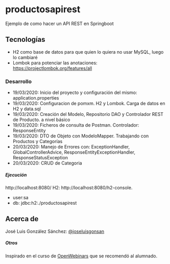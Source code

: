 # productosapirest
Ejemplo de como hacer un API REST en Springboot

## Tecnologías
* H2 como base de datos para que quien lo quiera no usar MySQL, luego lo cambiaré
* Lombok para potenciar las anotaciones: https://projectlombok.org/features/all

### Desarrollo
* 19/03/2020: Inicio del proyecto y configuración del mismo: application.properties
* 19/03/2020: Configuracion de pomxm. H2 y Lombok. Carga de datos en H2 y data.sql
* 19/03/2020: Creación del Modelo, Repositorio DAO y Controlador REST de Producto. a nivel básico
* 19/03/2020: Ficheros de consulta de Postman. Controlador: ResponseEntity
* 19/03/2020: DTO de Objeto con ModeloMapper. Trabajando con Productos y Categorías
* 20/03/2020: Manejo de Errores con: ExceptionHandler, GlobalControllerAdvice, ResponseEntityExceptionHandler,  ResponseStatusException
* 20/03/2020: CRUD de Categoria

##### Ejecución
http://localhost:8080/
H2: http://localhost:8080/h2-console. 
* user:sa
* db: jdbc:h2:./productosapirest

## Acerca de
José Luis González Sánchez: [@joseluisgonsan](https://twitter.com/joseluisgonsan)

##### Otros
Inspirado en el curso de [OpenWebinars](https://openwebinars.net/academia/portada/api-rest-spring-boot/) que se recomendó al alumnado.
